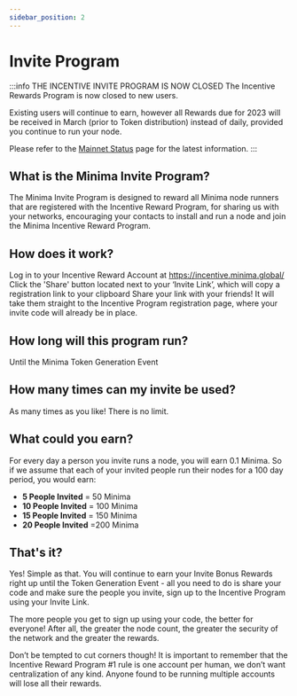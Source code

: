 ```yaml
---
sidebar_position: 2
---
```


# Invite Program

:::info THE INCENTIVE INVITE PROGRAM IS NOW CLOSED
The Incentive Rewards Program is now closed to new users.

Existing users will continue to earn, however all Rewards due for 2023 will be received in March (prior to Token distribution) instead of daily, provided you continue to run your node.

Please refer to the [Mainnet Status](/docs/about/mainnetstatus/) page for the latest information.
:::

## What is the Minima Invite Program?
The Minima Invite Program is designed to reward all Minima node runners that are registered with the Incentive Reward Program, for sharing us with your networks, encouraging your contacts to install and run a node and join the Minima Incentive Reward Program.

## How does it work?
Log in to your Incentive Reward Account at https://incentive.minima.global/
Click the 'Share' button located next to your ‘Invite Link’, which will copy a registration link to your clipboard
Share your link with your friends! It will take them straight to the Incentive Program registration page, where your invite code will already be in place.

## How long will this program run?
Until the Minima Token Generation Event

## How many times can my invite be used?
As many times as you like! There is no limit.

## What could you earn?
For every day a person you invite runs a node, you will earn 0.1 Minima.
So if we assume that each of your invited people run their nodes for a 100 day period, you would earn:

- **5 People Invited**  = 50 Minima
- **10 People Invited** = 100 Minima
- **15 People Invited** = 150 Minima
- **20 People Invited** =200 Minima

## That's it?

Yes! Simple as that. You will continue to earn your Invite Bonus Rewards right up until the Token Generation Event - all you need to do is share your code and make sure the people you invite, sign up to the Incentive Program using your Invite Link.

The more people you get to sign up using your code, the better for everyone! After all, the greater the node count, the greater the security of the network and the greater the rewards.

Don’t be tempted to cut corners though! It is important to remember that the Incentive Reward Program #1 rule is one account per human, we don’t want centralization of any kind. Anyone found to be running multiple accounts will lose all their rewards.
